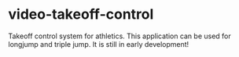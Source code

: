 # video-takeoff-control
Takeoff control system for athletics. This application can be used for longjump and triple jump. 
It is still in early development!
